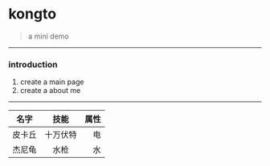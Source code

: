 # kongto
>a mini demo
---
### introduction
1. create a main page
2. create a about me
---
名字|技能|属性
---|:--:|---:
皮卡丘|十万伏特|电
杰尼龟|水枪|水